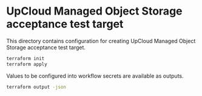 # UpCloud Managed Object Storage acceptance test target

This directory contains configuration for creating UpCloud Managed Object Storage acceptance test target.

```sh
terraform init
terraform apply
```

Values to be configured into workflow secrets are available as outputs.

```sh
terraform output -json
```